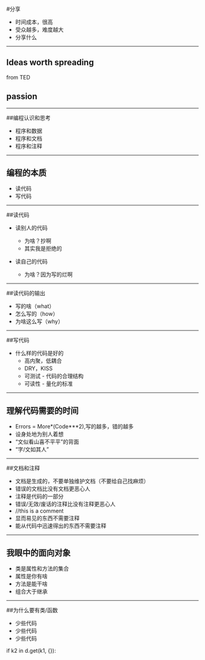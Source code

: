 <!-- brew install node -->
<!-- npm install -g reveal-md -->
<!-- reveal-md -->

#分享

*  时间成本，很高
*  受众越多，难度越大
*  分享什么

----

## Ideas worth spreading
from TED
## passion

---


##编程认识和思考

* 程序和数据
* 程序和文档
* 程序和注释

---

## 编程的本质

* 读代码
* 写代码

----

##读代码

* 读别人的代码
  * 为啥？抄啊
  * 其实我是拒绝的
  
* 读自己的代码
  * 为啥？因为写的烂啊

----

##读代码的输出

* 写的啥（what）
* 怎么写的（how）
* 为啥这么写（why）

----

##写代码

* 什么样的代码是好的
  * 高内聚，低耦合
  * DRY，KISS
  * 可测试 - 代码的合理结构
  * 可读性 - 量化的标准

---

## 理解代码需要的时间


* Errors = More*(Code***2),写的越多，错的越多
* 设身处地为别人着想
* “文似看山喜不平平”的背面
* “字/文如其人”


----

##文档和注释

* 文档是生成的，不要单独维护文档（不要给自己找麻烦）
* 错误的文档比没有文档更恶心人
* 注释是代码的一部分
* 错误/无效/废话的注释比没有注释更恶心人
* //this is a comment
* 显而易见的东西不需要注释
* 能从代码中迅速得出的东西不需要注释

---

## 我眼中的面向对象

* 类是属性和方法的集合
* 属性是你有啥
* 方法是能干啥
* 组合大于继承

---

##为什么要有类/函数

* 少些代码
* 少些代码
* 少些代码


if k2 in d.get(k1, {}):
